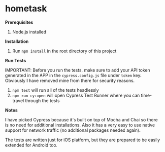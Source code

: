 # hometask


**Prerequisites**
1. Node.js installed

**Installation**
1. Run `npm install` in the root directory of this project

**Run Tests**

IMPORTANT: Before you run the tests, make sure to add your API token generated in the APP in the `cypress.config.js` file under `token` key.
Obviously I have removed mine from there for security reasons.

1. `npm test` will run all of the tests headlessly
2. `npm run cy:open` will open Cypress Test Runner where you can time-travel through the tests


**Notes**

I have picked Cypress because it's built on top of Mocha and Chai so there is no need for additional installations.
Also it has a very easy to use native support for network traffic (no additional packages needed again).

The tests are written just for iOS platform, but they are prepared to be easily extended for Android too.

